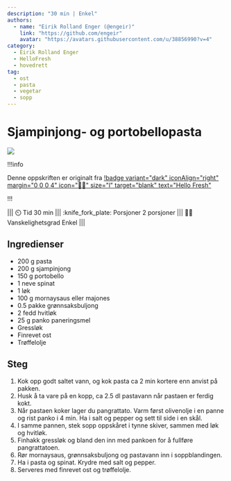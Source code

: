```yaml
---
description: "30 min | Enkel"
authors:
  - name: "Eirik Rolland Enger (@engeir)"
    link: "https://github.com/engeir"
    avatar: "https://avatars.githubusercontent.com/u/38856990?v=4"
category:
  - Eirik Rolland Enger
  - HelloFresh
  - hovedrett
tag:
  - ost
  - pasta
  - vegetar
  - sopp
---
```


# Sjampinjong- og portobellopasta

![](/static/sjampinjong-og-portobellopasta/sjampinjong-og-portobellopasta.webp)

!!!info

Denne oppskriften er originalt fra
[!badge variant="dark" iconAlign="right" margin="0 0 0 4" icon=":cook:" size="l" target="blank" text="Hello Fresh"](https://www.hellofresh.no/recipes/sjampinjong-og-portobellopasta-65fad1af8b3de89f4a7895c8)

!!!

<!-- dprint-ignore-start -->
||| :timer_clock: Tid
30 min
||| :knife_fork_plate: Porsjoner
2 porsjoner
||| :cook: Vanskelighetsgrad
Enkel
|||
<!-- dprint-ignore-end -->

## Ingredienser

- 200 g pasta
- 200 g sjampinjong
- 150 g portobello
- 1 neve spinat
- 1 løk
- 100 g mornaysaus eller majones
- 0.5 pakke grønnsaksbuljong
- 2 fedd hvitløk
- 25 g panko paneringsmel
- Gressløk
- Finrevet ost
- Trøffelolje

## Steg

1. Kok opp godt saltet vann, og kok pasta ca 2 min kortere enn anvist på pakken.
2. Husk å ta vare på en kopp, ca 2.5 dl pastavann når pastaen er ferdig kokt.
3. Når pastaen koker lager du pangrattato. Varm først olivenolje i en panne og rist
   panko i 4 min. Ha i salt og pepper og sett til side i en skål.
4. I samme pannen, stek sopp oppskåret i tynne skiver, sammen med løk og hvitløk.
5. Finhakk gressløk og bland den inn med pankoen for å fullføre pangrattatoen.
6. Rør mornaysaus, grønnsaksbuljong og pastavann inn i soppblandingen.
7. Ha i pasta og spinat. Krydre med salt og pepper.
8. Serveres med finrevet ost og trøffelolje.

<script type="application/ld+json">
{
  "@context": "https://schema.org/",
  "@type": "Recipe",
  "name": "Sjampinjong- og portobellopasta",
  "image": "/static/sjampinjong-og-portobellopasta/sjampinjong-og-portobellopasta.webp",
  "author": {
    "@type": "Organization",
    "name": "Hello Fresh",
    "url": "https://www.hellofresh.no/recipes/sjampinjong-og-portobellopasta-65fad1af8b3de89f4a7895c8"
  },
  "datePublished": "2024-06-13",
  "description": "30 min | Enkel",
  "prepTime": "10 min",
  "cookTime": "20 min",
  "totalTime": "30 min",
  "recipeYield": "2 porsjoner",
  "recipeCategory": "hovedrett",
  "recipeCuisine": "_No response_",
  "keywords": "ost, pasta, vegetar, sopp",
  "recipeIngredient": [
    "200 g pasta",
    "200 g sjampinjong",
    "150 g portobello",
    "1 neve spinat",
    "1 løk",
    "100 g mornaysaus eller majones",
    "0.5 pakke grønnsaksbuljong",
    "2 fedd hvitløk",
    "25 g panko paneringsmel",
    "Gressløk",
    "Finrevet ost",
    "Trøffelolje"
  ],
  "recipeInstructions": [
    {
      "@type": "HowToStep",
      "text": "Kok opp godt saltet vann, og kok pasta ca 2 min kortere enn anvist på pakken."
    },
    {
      "@type": "HowToStep",
      "text": "Husk å ta vare på en kopp, ca 2.5 dl pastavann når pastaen er ferdig kokt."
    },
    {
      "@type": "HowToStep",
      "text": "Når pastaen koker lager du pangrattato. Varm først olivenolje i en panne og rist panko i 4 min. Ha i salt og pepper og sett til side i en skål."
    },
    {
      "@type": "HowToStep",
      "text": "I samme pannen, stek sopp oppskåret i tynne skiver, sammen med løk og hvitløk."
    },
    {
      "@type": "HowToStep",
      "text": "Finhakk gressløk og bland den inn med pankoen for å fullføre pangrattatoen."
    },
    {
      "@type": "HowToStep",
      "text": "Rør mornaysaus, grønnsaksbuljong og pastavann inn i soppblandingen."
    },
    {
      "@type": "HowToStep",
      "text": "Ha i pasta og spinat. Krydre med salt og pepper."
    },
    {
      "@type": "HowToStep",
      "text": "Serveres med finrevet ost og trøffelolje."
    }
  ]
}
</script>
